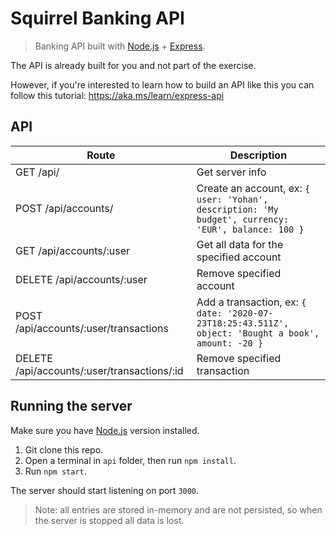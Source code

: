 # Squirrel Banking API

> Banking API built with [Node.js](https://nodejs.org) + [Express](https://expressjs.com/).

The API is already built for you and not part of the exercise.

However, if you're interested to learn how to build an API like this you can follow this tutorial: https://aka.ms/learn/express-api

## API

Route                                        | Description
---------------------------------------------|------------------------------------
GET    /api/                                 | Get server info
POST   /api/accounts/                        | Create an account, ex: `{ user: 'Yohan', description: 'My budget', currency: 'EUR', balance: 100 }`
GET    /api/accounts/:user                   | Get all data for the specified account
DELETE /api/accounts/:user                   | Remove specified account
POST   /api/accounts/:user/transactions      | Add a transaction, ex: `{ date: '2020-07-23T18:25:43.511Z', object: 'Bought a book', amount: -20 }`
DELETE  /api/accounts/:user/transactions/:id | Remove specified transaction

## Running the server

Make sure you have [Node.js](https://nodejs.org) version installed.

1. Git clone this repo.
2. Open a terminal in `api` folder, then run `npm install`.
3. Run `npm start`.

The server should start listening on port `3000`.

> Note: all entries are stored in-memory and are not persisted, so when the server is stopped all data is lost.
